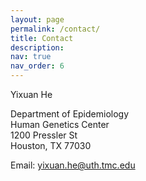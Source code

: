 ```yaml
---
layout: page
permalink: /contact/
title: Contact
description: 
nav: true
nav_order: 6
---
```


Yixuan He

Department of Epidemiology 
<br /> 
Human Genetics Center
<br /> 
1200 Pressler St
<br /> 
Houston, TX 77030

Email: [yixuan.he@uth.tmc.edu](mailto:yixuan.he@uth.tmc.edu)
